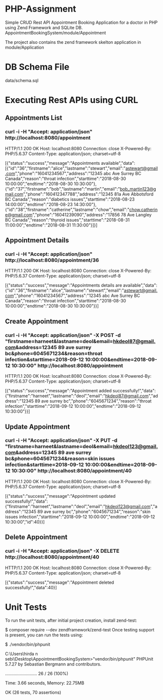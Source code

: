 # PHP-Assignment
Simple CRUD Rest API Appointment Booking Application for a doctor in PHP using Zend Framework and SQLite DB.
AppointmentBookingSystem/module/Appointment

The project also contains the zend framework skelton application in module/Application

# DB Schema File
data/schema.sql

# Executing Rest APIs using CURL
## Appointments List
### curl -i -H "Accept: application/json" http://localhost:8080/appointment

HTTP/1.1 200 OK
Host: localhost:8080
Connection: close
X-Powered-By: PHP/5.6.37
Content-Type: application/json; charset=utf-8

[{"status":"success","message":"Appointments available","data":[{"id":"36","firstname":"alice","lastname":"stewart","email":"astewart@gmail.com","phone":"16041234567","address":"12345 abc Ave Surrey BC Canada","reason":"throat infection","starttime":"2018-08-30 10:00:00","endtime":"2018-08-30 10:30:00"},{"id":"37","firstname":"bob","lastname":"martin","email":"bob_martin123@gmail.com","phone":"160412347788","address":"12345 81a Ave Abbotsford BC Canada","reason":"diabetics issues","starttime":"2018-08-23 14:00:00","endtime":"2018-08-23 14:30:00"},{"id":"38","firstname":"catherine","lastname":"chow","email":"chow.catherine@gmail.com","phone":"16041239090","address":"17856 78 Ave Langley BC Canada","reason":"thyroid issues","starttime":"2018-08-31 11:00:00","endtime":"2018-08-31 11:30:00"}]}]

## Appointment Details
### curl -i -H "Accept: application/json" http://localhost:8080/appointment/36

HTTP/1.1 200 OK
Host: localhost:8080
Connection: close
X-Powered-By: PHP/5.6.37
Content-Type: application/json; charset=utf-8

[{"status":"success","message":"Appointments details are available","data":{"id":"36","firstname":"alice","lastname":"stewart","email":"astewart@gmail.com","phone":"16041234567","address":"12345 abc Ave Surrey BC Canada","reason":"throat infection","starttime":"2018-08-30 10:00:00","endtime":"2018-08-30 10:30:00"}}]

## Create Appointment
### curl -i -H "Accept: application/json" -X POST -d "firstname=harneet&lastname=deol&email=hkdeol87@gmail.com&address=12345 89 ave surrey bc&phone=6045671234&reason=throat infection&starttime=2018-09-12 10:00:00&endtime=2018-09-12 10:30:00" http://localhost:8080/appointment

HTTP/1.1 200 OK
Host: localhost:8080
Connection: close
X-Powered-By: PHP/5.6.37
Content-Type: application/json; charset=utf-8

[{"status":"success","message":"Appointment added successfully!","data":{"firstname":"harneet","lastname":"deol","email":"hkdeol87@gmail.com","address":"12345 89 ave surrey bc","phone":"6045671234","reason":"throat infection","starttime":"2018-09-12 10:00:00","endtime":"2018-09-12 10:30:00"}}]

## Update Appointment
### curl -i -H "Accept: application/json" -X PUT -d "firstname=harneet&lastname=deol&email=hkdeol123@gmail.com&address=12345 89 ave surrey bc&phone=6045671234&reason=skin issues infection&starttime=2018-09-12 10:00:00&endtime=2018-09-12 10:30:00" http://localhost:8080/appointment/40

HTTP/1.1 200 OK
Host: localhost:8080
Connection: close
X-Powered-By: PHP/5.6.37
Content-Type: application/json; charset=utf-8

[{"status":"success","message":"Appointment updated successfully!","data":{"firstname":"harneet","lastname":"deol","email":"hkdeol123@gmail.com","address":"12345 89 ave surrey bc","phone":"6045671234","reason":"skin issues infection","starttime":"2018-09-12 10:00:00","endtime":"2018-09-12 10:30:00","id":40}}]

## Delete Appointment
### curl -i -H "Accept: application/json" -X DELETE http://localhost:8080/appointment/40

HTTP/1.1 200 OK
Host: localhost:8080
Connection: close
X-Powered-By: PHP/5.6.37
Content-Type: application/json; charset=utf-8

[{"status":"success","message":"Appointment deleted successfully!","data":40}]

# Unit Tests
To run the unit tests, after initial project creation, install zend-test:

$ composer require --dev zendframework/zend-test
Once testing support is present, you can run the tests using:

$ ./vendor/bin/phpunit

C:\Users\hirda n sebi\Desktop\AppointmentBookingSystem>"vendor/bin/phpunit"
PHPUnit 5.7.27 by Sebastian Bergmann and contributors.

..........................                                        26 / 26 (100%)

Time: 3.66 seconds, Memory: 22.75MB

OK (26 tests, 70 assertions)
